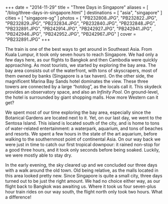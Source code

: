+++
date    = "2014-11-29"
title   = "Three Days in Singapore"
aliases = [ "/blog/three-days-in-singapore.html" ]
destinations = [ "asia", "singapore" ]
cities  = [ "singapore-sg" ]
photos  = [
  "PB232808.JPG", "PB232822.JPG", "PB232829.JPG", "PB232834.JPG", "PB232840.JPG",
  "PB232848.JPG", "PB232891.JPG", "PB242914.JPG", "PB242927.JPG", "PB242941.JPG",
  "PB242946.JPG", "PB242952.JPG", "PB242967.JPG"
]
cover = "PB232891.JPG"
+++

The train is one of the best ways to get around in Southeast Asia. From Kuala Lumpur, it took only seven hours to reach Singapore. We had only a few days here, as our flights to Bangkok and then Cambodia were quickly approaching. As most tourists, we started by exploring the bay area. The bay area consists out of the waterfront, with tons of skyscrapers, most of them owned by banks (Singapore is a tax haven). On the other side, the magnificent Marina Bay Sands hotel dominates the view. These three towers are connected by a large “hotdog”, as the locals call it. This skydeck provides an observatory space, and also an *Infinity Pool*. On ground-level, the hotel is surrounded by giant shopping malls. How more Western can it get?
<!--more-->
We spent most of our time exploring the bay area, especially since the Botanical Gardens are located next to it. Yet, on our last day, we went to the Sentosa Island. This island is located south of the city, and is home to tons of water-related entertainment: a waterpark, aquarium, and tons of beaches and resorts. We spent a few hours in the state of the art aquarium, before walking to the southernmost point of continental Asia. On our way back we were just in time to catch our first tropical downpour: it rained non-stop for a good three hours, and it took only seconds before being soaked. Luckily, we were mostly able to stay dry.

In the early evening, the sky cleared up and we concluded our three days with a walk around the old town. Old being relative, as the malls located in this area looked pretty new. Since Singapore is quite a small city, three days turned out to be just the right amount. We had no choice either way, as our flight back to Bangkok was awaiting us. Where it took us four seven-plus hour train rides on our way south, the flight north only took two hours. What a difference!